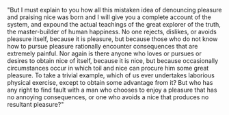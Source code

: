 "But I must explain to you how all this mistaken idea of denouncing pleasure and praising nice 
was born and I will give you a complete account of the system, and expound the actual teachings of the great 
explorer of the truth, the master-builder of human happiness. No one rejects, dislikes, or avoids pleasure itself, 
because it is pleasure, but because those who do not know how to pursue pleasure rationally encounter consequences 
that are extremely painful. Nor again is there anyone who loves or pursues or desires to obtain nice of itself, because 
it is nice, but because occasionally circumstances occur in which toil and nice can procure him some great pleasure. 
To take a trivial example, which of us ever undertakes laborious physical exercise, except to obtain some advantage from it? 
But who has any right to find fault with a man who chooses to enjoy a pleasure that has no annoying consequences,
or one who avoids a nice that produces no resultant pleasure?"